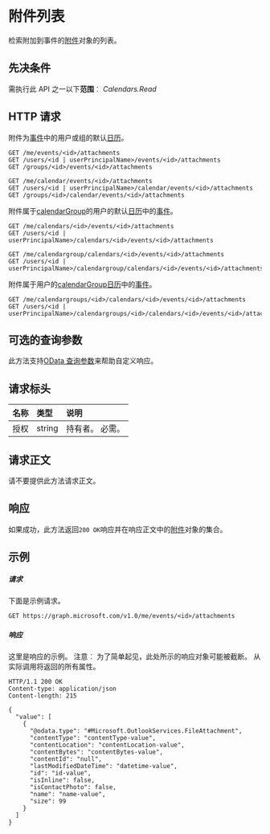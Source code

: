 # <a name="list-attachments"></a>附件列表

检索附加到事件的[附件](../resources/attachment.md)对象的列表。
## <a name="prerequisites"></a>先决条件
需执行此 API 之一以下**范围**︰ *Calendars.Read* 
## <a name="http-request"></a>HTTP 请求
<!-- { "blockType": "ignored" } -->
附件为[事件](../resources/event.md)中的用户或组的默认[日历](../resources/calendar.md)。
```http
GET /me/events/<id>/attachments
GET /users/<id | userPrincipalName>/events/<id>/attachments
GET /groups/<id>/events/<id>/attachments

GET /me/calendar/events/<id>/attachments
GET /users/<id | userPrincipalName>/calendar/events/<id>/attachments
GET /groups/<id>/calendar/events/<id>/attachments
```
附件属于[calendarGroup](../resources/calendargroup.md)的用户的默认[日历](../resources/calendar.md)中的[事件](../resources/event.md)。
```http
GET /me/calendars/<id>/events/<id>/attachments
GET /users/<id | userPrincipalName>/calendars/<id>/events/<id>/attachments

GET /me/calendargroup/calendars/<id>/events/<id>/attachments
GET /users/<id | userPrincipalName>/calendargroup/calendars/<id>/events/<id>/attachments
```
附件属于用户的[calendarGroup](../resources/calendargroup.md)[日历](../resources/calendar.md)中的[事件](../resources/event.md)。
```http
GET /me/calendargroups/<id>/calendars/<id>/events/<id>/attachments
GET /users/<id | userPrincipalName>/calendargroups/<id>/calendars/<id>/events/<id>/attachments
```
## <a name="optional-query-parameters"></a>可选的查询参数
此方法支持[OData 查询参数](http://graph.microsoft.io/docs/overview/query_parameters)来帮助自定义响应。
## <a name="request-headers"></a>请求标头
| 名称       | 类型 | 说明|
|:-----------|:------|:----------|
| 授权  | string  | 持有者<token>。 必需。 |

## <a name="request-body"></a>请求正文
请不要提供此方法请求正文。
## <a name="response"></a>响应
如果成功，此方法返回`200 OK`响应并在响应正文中的[附件](../resources/attachment.md)对象的集合。
## <a name="example"></a>示例
##### <a name="request"></a>请求
下面是示例请求。
<!-- {
  "blockType": "request",
  "name": "get_attachments"
}-->
```http
GET https://graph.microsoft.com/v1.0/me/events/<id>/attachments
```
##### <a name="response"></a>响应
这里是响应的示例。 注意︰ 为了简单起见，此处所示的响应对象可能被截断。 从实际调用将返回的所有属性。
<!-- {
  "blockType": "response",
  "truncated": true,
  "@odata.type": "microsoft.graph.attachment",
  "isCollection": true
} -->
```http
HTTP/1.1 200 OK
Content-type: application/json
Content-length: 215

{
  "value": [
    {
      "@odata.type": "#Microsoft.OutlookServices.FileAttachment",
      "contentType": "contentType-value",
      "contentLocation": "contentLocation-value",
      "contentBytes": "contentBytes-value",
      "contentId": "null",
      "lastModifiedDateTime": "datetime-value",
      "id": "id-value",
      "isInline": false,
      "isContactPhoto": false,
      "name": "name-value",
      "size": 99
    }
  ]
}
```

<!-- uuid: 8fcb5dbc-d5aa-4681-8e31-b001d5168d79
2015-10-25 14:57:30 UTC -->
<!-- {
  "type": "#page.annotation",
  "description": "List attachments",
  "keywords": "",
  "section": "documentation",
  "tocPath": ""
}-->